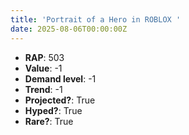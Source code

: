 ```yaml
---
title: 'Portrait of a Hero in ROBLOX '
date: 2025-08-06T00:00:00Z
---
```

- **RAP**: 503
- **Value**: -1
- **Demand level**: -1
- **Trend**: -1
- **Projected?**: True
- **Hyped?**: True
- **Rare?**: True
